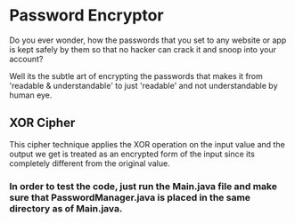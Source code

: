 # Password Encryptor

Do you ever wonder, how the passwords that you set to any website or app is kept safely by them so that no hacker can crack it and snoop into your account? 

Well its the subtle art of encrypting the passwords that makes it from 'readable & understandable' to just 'readable' and not understandable by human eye.

## XOR Cipher

This cipher technique applies the XOR operation on the input value and the output we get is treated as an encrypted form of the input since its completely different from the original value.

### In order to test the code, just run the Main.java file and make sure that **PasswordManager.java** is placed in the **same directory as of Main.java**.
